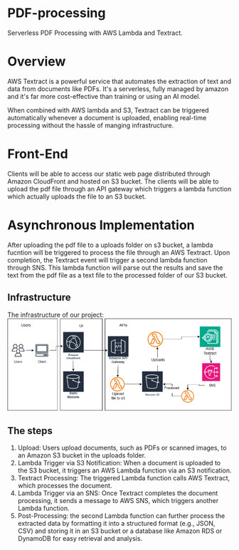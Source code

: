 # PDF-processing
Serverless PDF Processing with AWS Lambda and Textract.

# Overview
AWS Textract is a powerful service that automates the extraction of text and data from documents like PDFs.
It's a serverless, fully managed by amazon and it's far more cost-effective than training or using an AI model.

When combined with AWS lambda and S3, Textract can be triggered automatically whenever a document is uploaded, enabling real-time processing without the hassle of manging infrastructure. 

# Front-End
Clients will be able to access our static web page distributed through Amazon CloudFront and hosted on S3 bucket. The clients will be able to upload the pdf file through an API gateway which triggers a lambda function which actually uploads the file to an S3 bucket.

# Asynchronous Implementation
After uploading the pdf file to a uploads folder on s3 bucket, a lambda fucntion will be triggered to process the file through an AWS Textract. Upon completion, the Textract event will trigger a second lambda function through SNS. This lambda function will parse out the results and save the text from the pdf file as a text file to the processed folder of our S3 bucket.

## Infrastructure
The infrastructure of our project:
![Infrastructure](images/pdf-processng-architecture.png)

## The steps
1. Upload: Users upload documents, such as PDFs or scanned images, to an Amazon S3 bucket in the uploads folder.
2. Lambda Trigger via S3 Notification: When a document is uploaded to the S3 bucket, it triggers an AWS Lambda function via an S3 notification.
3. Textract Processing: The triggered Lambda function calls AWS Textract, which processes the document.
4. Lambda Trigger via an SNS: Once Textract completes the document processing, it sends a message to AWS SNS, which triggers another Lambda function.
5. Post-Processing: the second Lambda function can further process the extracted data by formatting it into a structured format (e.g., JSON, CSV) and storing it in an S3 bucket or a database like Amazon RDS or DynamoDB for easy retrieval and analysis.


